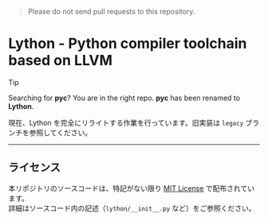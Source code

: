 > Please do not send pull requests to this repository.

# Lython - Python compiler toolchain based on LLVM

> [!TIP]
> Searching for **pyc**? You are in the right repo. **pyc** has been renamed to **Lython**.

現在、Lython を完全にリライトする作業を行っています。旧実装は `legacy` ブランチを参照してください。

---

## ライセンス

本リポジトリのソースコードは、特記がない限り [MIT License](https://opensource.org/licenses/MIT) で配布されています。  
詳細はソースコード内の記述（`lython/__init__.py` など）をご参照ください。
